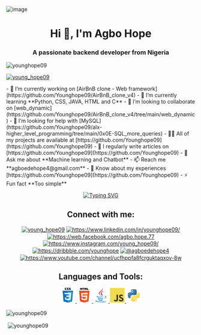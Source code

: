 ![image](https://github.com/Younghope09/alx-system_engineering-devops/assets/113416881/7b4c131d-f487-4cb7-8e6c-cc82d1c222fa)

<h1 align="center">Hi 👋, I'm Agbo Hope</h1>
<h3 align="center">A passionate backend developer from Nigeria</h3>

<p align="left"> <img src="https://komarev.com/ghpvc/?username=younghope09&label=Profile%20views&color=0e75b6&style=flat" alt="younghope09" /> </p>

<p align="left"> <a href="https://twitter.com/young_hope09" target="blank"><img src="https://img.shields.io/twitter/follow/young_hope09?logo=twitter&style=for-the-badge" alt="young_hope09" /></a> </p> - 🔭 I’m currently working on [AirBnB clone - Web framework](https://github.com/Younghope09/AirBnB_clone_v4) - 🌱 I’m currently learning **Python, CSS, JAVA, HTML and C** - 👯 I’m looking to collaborate on [web_dynamic](https://github.com/Younghope09/AirBnB_clone_v4/tree/main/web_dynamic) - 🤝 I’m looking for help with [MySQL](https://github.com/Younghope09/alx-higher_level_programming/tree/main/0x0E-SQL_more_queries) - 👨‍💻 All of my projects are available at [https://github.com/Younghope09](https://github.com/Younghope09) - 📝 I regularly write articles on [https://github.com/Younghope09](https://github.com/Younghope09) - 💬 Ask me about **Machine learning and Chatbot** - 📫 Reach me **agboedehope4@gmail.com** - 📄 Know about my experiences [https://github.com/Younghope09](https://github.com/Younghope09) - ⚡ Fun fact **Too simple**

<p align="center">
  <a href="https://git.io/typing-svg"><img src="https://readme-typing-svg.herokuapp.com?font=Fira+Code&size=22&pause=1000&width=435&lines=When+You+Have+a+Dream%2C+;You've+Got+To+Grab+it;And+Never+Let+Go+" alt="Typing SVG" /></a>
</p>

<h2 align="center">Connect with me:</h2>

<p align="center">
<a href="https://twitter.com/young_hope09" target="blank"><img align="center" src="https://raw.githubusercontent.com/rahuldkjain/github-profile-readme-generator/master/src/images/icons/Social/twitter.svg" alt="young_hope09" height="30" width="40" /></a>
<a href="https://linkedin.com/in/https://www.linkedin.com/in/younghope09/" target="blank"><img align="center" src="https://raw.githubusercontent.com/rahuldkjain/github-profile-readme-generator/master/src/images/icons/Social/linked-in-alt.svg" alt="https://www.linkedin.com/in/younghope09/" height="30" width="40" /></a>
<a href="https://fb.com/https://web.facebook.com/agbo.hope.77" target="blank"><img align="center" src="https://raw.githubusercontent.com/rahuldkjain/github-profile-readme-generator/master/src/images/icons/Social/facebook.svg" alt="https://web.facebook.com/agbo.hope.77" height="30" width="40" /></a>
<a href="https://instagram.com/https://www.instagram.com/young_hope09/" target="blank"><img align="center" src="https://raw.githubusercontent.com/rahuldkjain/github-profile-readme-generator/master/src/images/icons/Social/instagram.svg" alt="https://www.instagram.com/young_hope09/" height="30" width="40" /></a>
<a href="https://dribbble.com/https://dribbble.com/younghope" target="blank"><img align="center" src="https://raw.githubusercontent.com/rahuldkjain/github-profile-readme-generator/master/src/images/icons/Social/dribbble.svg" alt="https://dribbble.com/younghope" height="30" width="40" /></a>
<a href="https://medium.com/@agboedehope4" target="blank"><img align="center" src="https://raw.githubusercontent.com/rahuldkjain/github-profile-readme-generator/master/src/images/icons/Social/medium.svg" alt="@agboedehope4" height="30" width="40" /></a>
<a href="https://www.youtube.com/c/https://www.youtube.com/channel/ucfhppfa8fcrguktaqxov-8w" target="blank"><img align="center" src="https://raw.githubusercontent.com/rahuldkjain/github-profile-readme-generator/master/src/images/icons/Social/youtube.svg" alt="https://www.youtube.com/channel/ucfhppfa8fcrguktaqxov-8w" height="30" width="40" /></a>
</p>

<h2 align="center">Languages and Tools:</h2>

<p align="center"> <a href="https://www.w3schools.com/css/" target="_blank" rel="noreferrer"> <img src="https://raw.githubusercontent.com/devicons/devicon/master/icons/css3/css3-original-wordmark.svg" alt="css3" width="40" height="40"/> </a> <a href="https://www.w3.org/html/" target="_blank" rel="noreferrer"> <img src="https://raw.githubusercontent.com/devicons/devicon/master/icons/html5/html5-original-wordmark.svg" alt="html5" width="40" height="40"/> </a> <a href="https://www.java.com" target="_blank" rel="noreferrer"> <img src="https://raw.githubusercontent.com/devicons/devicon/master/icons/java/java-original.svg" alt="java" width="40" height="40"/> </a> <a href="https://developer.mozilla.org/en-US/docs/Web/JavaScript" target="_blank" rel="noreferrer"> <img src="https://raw.githubusercontent.com/devicons/devicon/master/icons/javascript/javascript-original.svg" alt="javascript" width="40" height="40"/> </a> <a href="https://www.python.org" target="_blank" rel="noreferrer"> <img src="https://raw.githubusercontent.com/devicons/devicon/master/icons/python/python-original.svg" alt="python" width="40" height="40"/> </a> </p>

<p><img align="center" src="https://github-readme-stats.vercel.app/api/top-langs?username=younghope09&show_icons=true&locale=en&layout=compact" alt="younghope09" /></p>

<p>&nbsp;<img align="center" src="https://github-readme-stats.vercel.app/api?username=younghope09&show_icons=true&locale=en" alt="younghope09" /></p>
